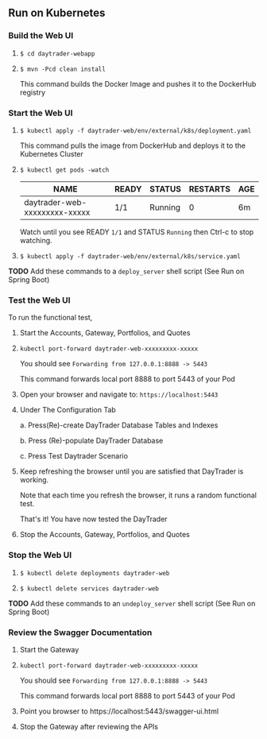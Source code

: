 
## Run on Kubernetes


### Build the Web UI

1.  `$ cd daytrader-webapp`

2.  `$ mvn -Pcd clean install`

    This command builds the Docker Image and pushes it to the DockerHub registry

### Start the Web UI

1.  `$ kubectl apply -f daytrader-web/env/external/k8s/deployment.yaml`

    This command pulls the image from DockerHub and deploys it to the Kubernetes Cluster

2.  `$ kubectl get pods -watch`
    
    NAME | READY | STATUS | RESTARTS | AGE
    ---- | ----- | ------ | -------- | ---
    daytrader-web-xxxxxxxxx-xxxxx | 1/1 | Running | 0 | 6m
    
    Watch until you see READY `1/1` and STATUS `Running` then Ctrl-c to stop watching.
    
3.  `$ kubectl apply -f daytrader-web/env/external/k8s/service.yaml`
    
**TODO** Add these commands to a `deploy_server` shell script (See Run on Spring Boot)
    
### Test the Web UI

To run the functional test,

1.  Start the Accounts, Gateway, Portfolios, and Quotes
                                   
2.  `kubectl port-forward daytrader-web-xxxxxxxxx-xxxxx`

    You should see `Forwarding from 127.0.0.1:8888 -> 5443`
    
    This command forwards local port 8888 to port 5443 of your Pod
    
3.  Open your browser and navigate to: `https://localhost:5443`
    
4.  Under The Configuration Tab

    a.  Press(Re)-create DayTrader Database Tables and Indexes
    
    b.  Press (Re)-populate DayTrader Database

    c.  Press Test Daytrader Scenario

5.  Keep refreshing the browser until you are satisfied that DayTrader is working.

    Note that each time you refresh the browser, it runs a random functional test. 
   
    That's it! You have now tested the DayTrader
    
6.  Stop the Accounts, Gateway, Portfolios, and Quotes
    
### Stop the Web UI

1.  `$ kubectl delete deployments daytrader-web`
    
2.  `$ kubectl delete services daytrader-web`

**TODO** Add these commands to an `undeploy_server` shell script (See Run on Spring Boot)

### Review the Swagger Documentation

1.  Start the Gateway

2.  `kubectl port-forward daytrader-web-xxxxxxxxx-xxxxx`

    You should see `Forwarding from 127.0.0.1:8888 -> 5443`
    
    This command forwards local port 8888 to port 5443 of your Pod

3.  Point you browser to https://localhost:5443/swagger-ui.html

4.  Stop the Gateway after reviewing the APIs

